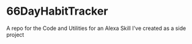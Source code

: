 # 66DayHabitTracker
A repo for the Code and Utilities for an Alexa Skill I've created as a side project
